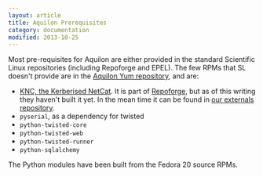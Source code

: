 ```yaml
---
layout: article
title: Aquilon Prerequisites
category: documentation
modified: 2013-10-25
---
```


Most pre-requisites for Aquilon are either provided in the standard
Scientific Linux repositories (including Repoforge and EPEL).  The few
RPMs that SL doesn't provide are in the
[Aquilon Yum repository](http://yum.quattor.org/aquilon), and are:

* [KNC, the Kerberised NetCat](http://oskt.secure-endpoints.com/knc.html).
It is part of [Repoforge](http://repoforge.org), but as of this
writing they haven't built it yet. In the mean time it can be found in
[our externals repository](http://yum.quattor.org/externals/).
* `pyserial`, as a dependency for twisted
* `python-twisted-core`
* `python-twisted-web`
* `python-twisted-runner`
* `python-sqlalchemy`

The Python modules have been built from the Fedora 20 source RPMs.

